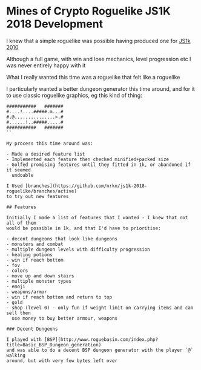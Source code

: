 # Mines of Crypto Roguelike JS1K 2018 Development

I knew that a simple roguelike was possible having produced one for
[JS1k 2010](http://js1k.com/2010-first/demo/769)

Although a full game, with win and lose mechanics, level progression etc I was
never entirely happy with it

What I really wanted this time was a roguelike that felt like a roguelike

I particularly wanted a better dungeon generator this time around, and for it
to use classic roguelike graphics, eg this kind of thing:

```
###########   #######
#....!....#####.m...#
#.@...............>.#
#......!..#####.....#
###########   #######
``

My process this time around was:

- Made a desired feature list
- Implemented each feature then checked minified+packed size
- Golfed promising features until they fitted in 1k, or abandoned if it seemed
  undoable

I Used [branches](https://github.com/nrkn/js1k-2018-roguelike/branches/active)
to try out new features

## Features

Initially I made a list of features that I wanted - I knew that not all of them
would be possible in 1k, and that I'd have to prioritise:

- decent dungeons that look like dungeons
- monsters and combat
- multiple dungeon levels with difficulty progression
- healing potions
- win if reach bottom
- fov
- colors
- move up and down stairs
- multiple monster types
- emoji
- weapons/armor
- win if reach bottom and return to top
- gold
- shop (level 0) - only fun if weight limit on carrying items and can sell then
  use money to buy better armour, weapons

### Decent Dungeons

I played with [BSP](http://www.roguebasin.com/index.php?title=Basic_BSP_Dungeon_generation)
and was able to do a decent BSP dungeon generator with the player `@` walking
around, but with very few bytes left over